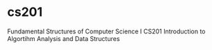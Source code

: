 # cs201

Fundamental Structures of Computer Science I  CS201 
Introduction to Algortihm Analysis and Data Structures
